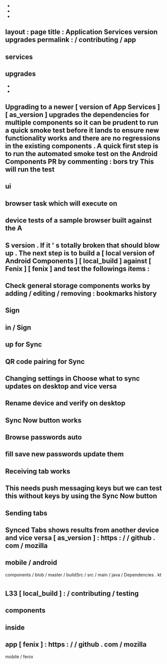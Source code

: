 -
-
-
layout
:
page
title
:
Application
Services
version
upgrades
permalink
:
/
contributing
/
app
-
services
-
upgrades
-
-
-
Upgrading
to
a
newer
[
version
of
App
Services
]
[
as_version
]
upgrades
the
dependencies
for
multiple
components
so
it
can
be
prudent
to
run
a
quick
smoke
test
before
it
lands
to
ensure
new
functionality
works
and
there
are
no
regressions
in
the
existing
components
.
A
quick
first
step
is
to
run
the
automated
smoke
test
on
the
Android
Components
PR
by
commenting
:
bors
try
This
will
run
the
test
-
ui
-
browser
task
which
will
execute
on
-
device
tests
of
a
sample
browser
built
against
the
A
-
S
version
.
If
it
'
s
totally
broken
that
should
blow
up
.
The
next
step
is
to
build
a
[
local
version
of
Android
Components
]
[
local_build
]
against
[
Fenix
]
[
fenix
]
and
test
the
followings
items
:
-
Check
general
storage
components
works
by
adding
/
editing
/
removing
:
bookmarks
history
-
Sign
-
in
/
Sign
-
up
for
Sync
-
QR
code
pairing
for
Sync
-
Changing
settings
in
Choose
what
to
sync
updates
on
desktop
and
vice
versa
-
Rename
device
and
verify
on
desktop
-
Sync
Now
button
works
-
Browse
passwords
auto
-
fill
save
new
passwords
update
them
-
Receiving
tab
works
-
This
needs
push
messaging
keys
but
we
can
test
this
without
keys
by
using
the
Sync
Now
button
-
Sending
tabs
-
Synced
Tabs
shows
results
from
another
device
and
vice
versa
[
as_version
]
:
https
:
/
/
github
.
com
/
mozilla
-
mobile
/
android
-
components
/
blob
/
master
/
buildSrc
/
src
/
main
/
java
/
Dependencies
.
kt
#
L33
[
local_build
]
:
/
contributing
/
testing
-
components
-
inside
-
app
[
fenix
]
:
https
:
/
/
github
.
com
/
mozilla
-
mobile
/
fenix
